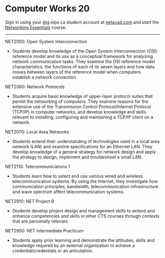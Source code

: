 # Computer Works 20

Sign in using your @g.eips.ca student account at [netacad.com](https://www.netacad.com/portal/course/2299983) and start the [Networking Essentials](https://www.netacad.com/portal/course/2299983) course.

---

NET2050: Open System Interconnection
* Students develop knowledge of the Open System Interconnection (OSI) reference model and its use as a conceptual framework for analyzing network communication tasks. They examine the OSI reference model characteristics, the functions of each of its seven layers and how data moves between layers of the reference model when computers establish a network connection.

NET2060: Network Protocols
* Students acquire basic knowledge of upper-layer protocol suites that permit the networking of computers. They examine reasons for the extensive use of the Transmission Control Protocol/Internet Protocol (TCP/IP) in computer networks, and develop knowledge and skills relevant to installing, configuring and maintaining a TCP/IP client on a network.

NET2070: Local Area Networks
* Students extend their understanding of technologies used in a local area network (LAN) and examine specifications for an Ethernet LAN. They develop knowledge of a general strategy for network design and apply the strategy to design, implement and troubleshoot a small LAN.

NET2110: Telecommunications 1
* Students learn how to select and use various wired and wireless telecommunication systems. By using the Internet, they investigate how communication principles, bandwidth, telecommunication infrastructure and wave spectrum affect telecommunication systems.

NET2910: NET Project B
* Students develop project design and management skills to extend and enhance competencies and skills in other CTS courses through contexts that are personally relevant.

NET2950: NET Intermediate Practicum
* Students apply prior learning and demonstrate the attitudes, skills and knowledge required by an external organization to achieve a credential/credentials or an articulation.